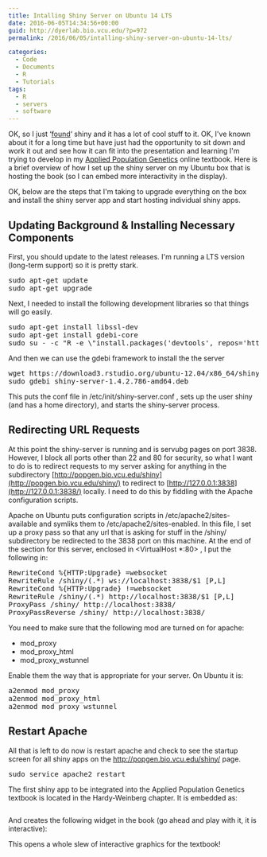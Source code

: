 ```yaml
---
title: Intalling Shiny Server on Ubuntu 14 LTS
date: 2016-06-05T14:34:56+00:00
guid: http://dyerlab.bio.vcu.edu/?p=972
permalink: /2016/06/05/intalling-shiny-server-on-ubuntu-14-lts/

categories:
  - Code
  - Documents
  - R
  - Tutorials
tags:
  - R
  - servers
  - software
---
```

OK, so I just &#8216;[found](http://shiny.rstudio.com)&#8216; shiny and it has a lot of cool stuff to it.  OK, I've known about it for a long time but have just had the opportunity to sit down and work it out and see how it can fit into the presentation and learning I'm trying to develop in my [Applied Population Genetics](http://popgen.bio.vcu.edu) online textbook.  Here is a brief overview of how I set up the shiny server on my Ubuntu box that is hosting the book (so I can embed more interactivity in the display).

<!--more-->

OK, below are the steps that I'm taking to upgrade everything on the box and install the shiny server app and start hosting individual shiny apps.

## Updating Background & Installing Necessary Components

First, you should update to the latest releases.  I'm running a LTS version (long-term support) so it is pretty stark.

<pre class="lang:sh decode:true">sudo apt-get update
sudo apt-get upgrade</pre>

Next, I needed to install the following development libraries so that things will go easily.

<pre class="lang:sh decode:true">sudo apt-get install libssl-dev
sudo apt-get install gdebi-core
sudo su - -c "R -e \"install.packages('devtools', repos='http://cran.rstudio.com/')\""</pre>

And then we can use the <span class="lang:r decode:true crayon-inline ">gdebi</span>  framework to install the the server

<pre class="lang:sh decode:true ">wget https://download3.rstudio.org/ubuntu-12.04/x86_64/shiny-server-1.4.2.786-amd64.deb
sudo gdebi shiny-server-1.4.2.786-amd64.deb</pre>

This puts the conf file in <span class="lang:r decode:true crayon-inline ">/etc/init/shiny-server.conf</span> , sets up the user <span class="lang:r decode:true crayon-inline ">shiny</span>  (and has a home directory), and starts the shiny-server process.

## Redirecting URL Requests

At this point the shiny-server is running and is servubg pages on port 3838.  However, I block all ports other than 22 and 80 for security, so what I want to do is to redirect requests to my server asking for anything in the subdirectory [http://popgen.bio.vcu.edu/shiny](http://popgen.bio.vcu.edu/shiny/) to redirect to [http://127.0.0.1:3838](http://127.0.0.1:3838/) locally.  I need to do this by fiddling with the Apache configuration scripts.

Apache on Ubuntu puts configuration scripts in /etc/apache2/sites-available and symliks them to /etc/apache2/sites-enabled.  In this file, I set up a proxy pass so that any url that is asking for stuff in the /shiny/ subdirectory be redirected to the 3838 port on this machine.  At the end of the section for this server, enclosed in <span class="lang:r decode:true crayon-inline "><VirtualHost *:80></span> <span class="s1">, I put the following in:</span>

<pre class="lang:sh decode:true">RewriteCond %{HTTP:Upgrade} =websocket
RewriteRule /shiny/(.*) ws://localhost:3838/$1 [P,L]
RewriteCond %{HTTP:Upgrade} !=websocket
RewriteRule /shiny/(.*) http://localhost:3838/$1 [P,L]
ProxyPass /shiny/ http://localhost:3838/        
ProxyPassReverse /shiny/ http://localhost:3838/</pre>

You need to make sure that the following mod are turned on for apache:

  * mod_proxy
  * mod\_proxy\_html
  * mod\_proxy\_wstunnel

Enable them the way that is appropriate for your server.  On Ubuntu it is:

<pre class="lang:sh decode:true">a2enmod mod_proxy
a2enmod mod_proxy_html
a2enmod mod_proxy_wstunnel</pre>

## Restart Apache

All that is left to do now is restart apache and check to see the startup screen for all shiny apps on the <http://popgen.bio.vcu.edu/shiny/> page.

<pre class="lang:sh decode:true">sudo service apache2 restart</pre>

The first shiny app to be integrated into the Applied Population Genetics textbook is located in the Hardy-Weinberg chapter.  It is embedded as:

<pre></pre>

And creates the following widget in the book (go ahead and play with it, it is interactive):



This opens a whole slew of interactive graphics for the textbook!